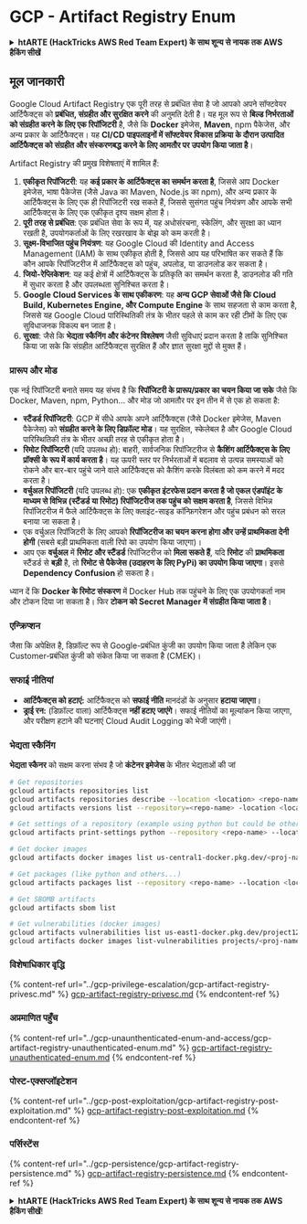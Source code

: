# GCP - Artifact Registry Enum

<details>

<summary><strong>htARTE (HackTricks AWS Red Team Expert) के साथ शून्य से नायक तक AWS हैकिंग सीखें</strong></summary>

HackTricks का समर्थन करने के अन्य तरीके:

* यदि आप चाहते हैं कि आपकी **कंपनी का विज्ञापन HackTricks में दिखाई दे** या **HackTricks को PDF में डाउनलोड करें** तो [**सब्सक्रिप्शन प्लान्स**](https://github.com/sponsors/carlospolop) देखें!
* [**आधिकारिक PEASS & HackTricks स्वैग**](https://peass.creator-spring.com) प्राप्त करें
* [**The PEASS Family**](https://opensea.io/collection/the-peass-family) की खोज करें, हमारा विशेष [**NFTs**](https://opensea.io/collection/the-peass-family) संग्रह
* 💬 [**Discord group**](https://discord.gg/hRep4RUj7f) में **शामिल हों** या [**telegram group**](https://t.me/peass) में या **Twitter** पर 🐦 [**@carlospolopm**](https://twitter.com/carlospolopm) को **फॉलो करें**.
* **HackTricks** को अपनी हैकिंग ट्रिक्स साझा करके और [**HackTricks Cloud**](https://github.com/carlospolop/hacktricks-cloud) में PRs सबमिट करके साझा करें.
* &#x20;github repos.

</details>

## मूल जानकारी

Google Cloud Artifact Registry एक पूरी तरह से प्रबंधित सेवा है जो आपको अपने सॉफ्टवेयर आर्टिफैक्ट्स को **प्रबंधित, संग्रहीत और सुरक्षित करने** की अनुमति देती है। यह मूल रूप से **बिल्ड निर्भरताओं को संग्रहीत करने के लिए एक रिपॉजिटरी** है, जैसे कि **Docker** इमेजेस, **Maven**, npm पैकेजेस, और अन्य प्रकार के आर्टिफैक्ट्स। यह **CI/CD पाइपलाइनों में सॉफ्टवेयर विकास प्रक्रिया के दौरान उत्पादित आर्टिफैक्ट्स को संग्रहीत और संस्करणबद्ध करने के लिए आमतौर पर उपयोग किया जाता है**।

Artifact Registry की प्रमुख विशेषताएं में शामिल हैं:

1. **एकीकृत रिपॉजिटरी**: यह **कई प्रकार के आर्टिफैक्ट्स का समर्थन करता है**, जिससे आप Docker इमेजेस, भाषा पैकेजेस (जैसे Java का Maven, Node.js का npm), और अन्य प्रकार के आर्टिफैक्ट्स के लिए एक ही रिपॉजिटरी रख सकते हैं, जिससे सुसंगत पहुंच नियंत्रण और आपके सभी आर्टिफैक्ट्स के लिए एक एकीकृत दृश्य सक्षम होता है।
2. **पूरी तरह से प्रबंधित**: एक प्रबंधित सेवा के रूप में, यह अधोसंरचना, स्केलिंग, और सुरक्षा का ध्यान रखती है, उपयोगकर्ताओं के लिए रखरखाव के बोझ को कम करती है।
3. **सूक्ष्म-विभाजित पहुंच नियंत्रण**: यह Google Cloud की Identity and Access Management (IAM) के साथ एकीकृत होती है, जिससे आप यह परिभाषित कर सकते हैं कि कौन आपके रिपॉजिटरीज में आर्टिफैक्ट्स को पहुंच, अपलोड, या डाउनलोड कर सकता है।
4. **जियो-रेप्लिकेशन**: यह कई क्षेत्रों में आर्टिफैक्ट्स के प्रतिकृति का समर्थन करता है, डाउनलोड की गति में सुधार करता है और उपलब्धता सुनिश्चित करता है।
5. **Google Cloud Services के साथ एकीकरण**: यह **अन्य GCP सेवाओं जैसे कि Cloud Build, Kubernetes Engine, और Compute Engine** के साथ सहजता से काम करता है, जिससे यह Google Cloud पारिस्थितिकी तंत्र के भीतर पहले से काम कर रही टीमों के लिए एक सुविधाजनक विकल्प बन जाता है।
6. **सुरक्षा**: जैसे कि **भेद्यता स्कैनिंग और कंटेनर विश्लेषण** जैसी सुविधाएं प्रदान करता है ताकि सुनिश्चित किया जा सके कि संग्रहीत आर्टिफैक्ट्स सुरक्षित हैं और ज्ञात सुरक्षा मुद्दों से मुक्त हैं।

### प्रारूप और मोड

एक नई रिपॉजिटरी बनाते समय यह संभव है कि **रिपॉजिटरी के प्रारूप/प्रकार का चयन किया जा सके** जैसे कि Docker, Maven, npm, Python... और मोड जो आमतौर पर इन तीन में से एक हो सकता है:

* **स्टैंडर्ड रिपॉजिटरी**: GCP में सीधे आपके अपने आर्टिफैक्ट्स (जैसे Docker इमेजेस, Maven पैकेजेस) को **संग्रहीत करने के लिए डिफ़ॉल्ट मोड**। यह सुरक्षित, स्केलेबल है और Google Cloud पारिस्थितिकी तंत्र के भीतर अच्छी तरह से एकीकृत होता है।
* **रिमोट रिपॉजिटरी** (यदि उपलब्ध हो): बाहरी, सार्वजनिक रिपॉजिटरीज से **कैशिंग आर्टिफैक्ट्स के लिए प्रॉक्सी के रूप में कार्य करता है**। यह ऊपरी स्तर पर निर्भरताओं में बदलाव से उत्पन्न समस्याओं को रोकने और बार-बार पहुंचे जाने वाले आर्टिफैक्ट्स को कैशिंग करके विलंबता को कम करने में मदद करता है।
* **वर्चुअल रिपॉजिटरी** (यदि उपलब्ध हो): एक **एकीकृत इंटरफेस प्रदान करता है जो एकल एंडपॉइंट के माध्यम से विभिन्न (स्टैंडर्ड या रिमोट) रिपॉजिटरीज तक पहुंच को सक्षम करता है**, जिससे विभिन्न रिपॉजिटरीज में फैले आर्टिफैक्ट्स के लिए क्लाइंट-साइड कॉन्फ़िगरेशन और पहुंच प्रबंधन को सरल बनाया जा सकता है।
* एक वर्चुअल रिपॉजिटरी के लिए आपको **रिपॉजिटरीज का चयन करना होगा और उन्हें प्राथमिकता देनी होगी** (सबसे बड़ी प्राथमिकता वाली रिपो का उपयोग किया जाएगा)।
* आप एक **वर्चुअल** में **रिमोट और स्टैंडर्ड** रिपॉजिटरीज को **मिला सकते हैं**, यदि **रिमोट** की **प्राथमिकता** स्टैंडर्ड से **बड़ी** है, तो **रिमोट से पैकेजेस (उदाहरण के लिए PyPi) का उपयोग किया जाएगा**। इससे **Dependency Confusion** हो सकता है।

ध्यान दें कि **Docker के रिमोट संस्करण** में Docker Hub तक पहुंचने के लिए एक उपयोगकर्ता नाम और टोकन दिया जा सकता है। फिर **टोकन को Secret Manager में संग्रहीत किया जाता है**।

### एन्क्रिप्शन

जैसा कि अपेक्षित है, डिफ़ॉल्ट रूप से Google-प्रबंधित कुंजी का उपयोग किया जाता है लेकिन एक Customer-प्रबंधित कुंजी को संकेत किया जा सकता है (CMEK)।

### सफाई नीतियां

* **आर्टिफैक्ट्स को हटाएं:** आर्टिफैक्ट्स को **सफाई नीति** मानदंडों के अनुसार **हटाया जाएगा**।
* **ड्राई रन:** (डिफ़ॉल्ट वाला) आर्टिफैक्ट्स **नहीं हटाए जाएंगे**। सफाई नीतियों का मूल्यांकन किया जाएगा, और परीक्षण हटाने की घटनाएं Cloud Audit Logging को भेजी जाएंगी।

### भेद्यता स्कैनिंग

**भेद्यता स्कैनर** को सक्षम करना संभव है जो **कंटेनर इमेजेस** के भीतर भेद्यताओं की जां
```bash
# Get repositories
gcloud artifacts repositories list
gcloud artifacts repositories describe --location <location> <repo-name>
gcloud artifacts versions list --repository=<repo-name> -location <location> --package <package-name>

# Get settings of a repository (example using python but could be other)
gcloud artifacts print-settings python --repository <repo-name> --location <location>

# Get docker images
gcloud artifacts docker images list us-central1-docker.pkg.dev/<proj-name>/<repo-name>

# Get packages (like python and others...)
gcloud artifacts packages list --repository <repo-name> --location <location>

# Get SBOMB artifacts
gcloud artifacts sbom list

# Get vulnerabilities (docker images)
gcloud artifacts vulnerabilities list us-east1-docker.pkg.dev/project123/repository123/someimage@sha256:49765698074d6d7baa82f
gcloud artifacts docker images list-vulnerabilities projects/<proj-name>/locations/<location>/scans/<scan-uuid>
```
### विशेषाधिकार वृद्धि

{% content-ref url="../gcp-privilege-escalation/gcp-artifact-registry-privesc.md" %}
[gcp-artifact-registry-privesc.md](../gcp-privilege-escalation/gcp-artifact-registry-privesc.md)
{% endcontent-ref %}

### अप्रमाणित पहुँच

{% content-ref url="../gcp-unaunthenticated-enum-and-access/gcp-artifact-registry-unauthenticated-enum.md" %}
[gcp-artifact-registry-unauthenticated-enum.md](../gcp-unaunthenticated-enum-and-access/gcp-artifact-registry-unauthenticated-enum.md)
{% endcontent-ref %}

### पोस्ट-एक्सप्लॉइटेशन

{% content-ref url="../gcp-post-exploitation/gcp-artifact-registry-post-exploitation.md" %}
[gcp-artifact-registry-post-exploitation.md](../gcp-post-exploitation/gcp-artifact-registry-post-exploitation.md)
{% endcontent-ref %}

### पर्सिस्टेंस

{% content-ref url="../gcp-persistence/gcp-artifact-registry-persistence.md" %}
[gcp-artifact-registry-persistence.md](../gcp-persistence/gcp-artifact-registry-persistence.md)
{% endcontent-ref %}

<details>

<summary><strong>htARTE (HackTricks AWS Red Team Expert) के साथ शून्य से नायक तक AWS हैकिंग सीखें</strong></strong>!</summary>

HackTricks का समर्थन करने के अन्य तरीके:

* यदि आप चाहते हैं कि आपकी **कंपनी का विज्ञापन HackTricks में दिखाई दे** या **HackTricks को PDF में डाउनलोड करें** तो [**सब्सक्रिप्शन प्लान्स**](https://github.com/sponsors/carlospolop) देखें!
* [**आधिकारिक PEASS & HackTricks स्वैग**](https://peass.creator-spring.com) प्राप्त करें
* [**The PEASS Family**](https://opensea.io/collection/the-peass-family) की खोज करें, हमारा विशेष [**NFTs**](https://opensea.io/collection/the-peass-family) संग्रह
* 💬 [**Discord group**](https://discord.gg/hRep4RUj7f) में **शामिल हों** या [**telegram group**](https://t.me/peass) में या **Twitter** पर 🐦 [**@carlospolopm**](https://twitter.com/carlospolopm) को **फॉलो** करें।
* [**HackTricks**](https://github.com/carlospolop/hacktricks) और [**HackTricks Cloud**](https://github.com/carlospolop/hacktricks-cloud) github repos में PRs सबमिट करके अपनी हैकिंग ट्रिक्स साझा करें।

</details>
